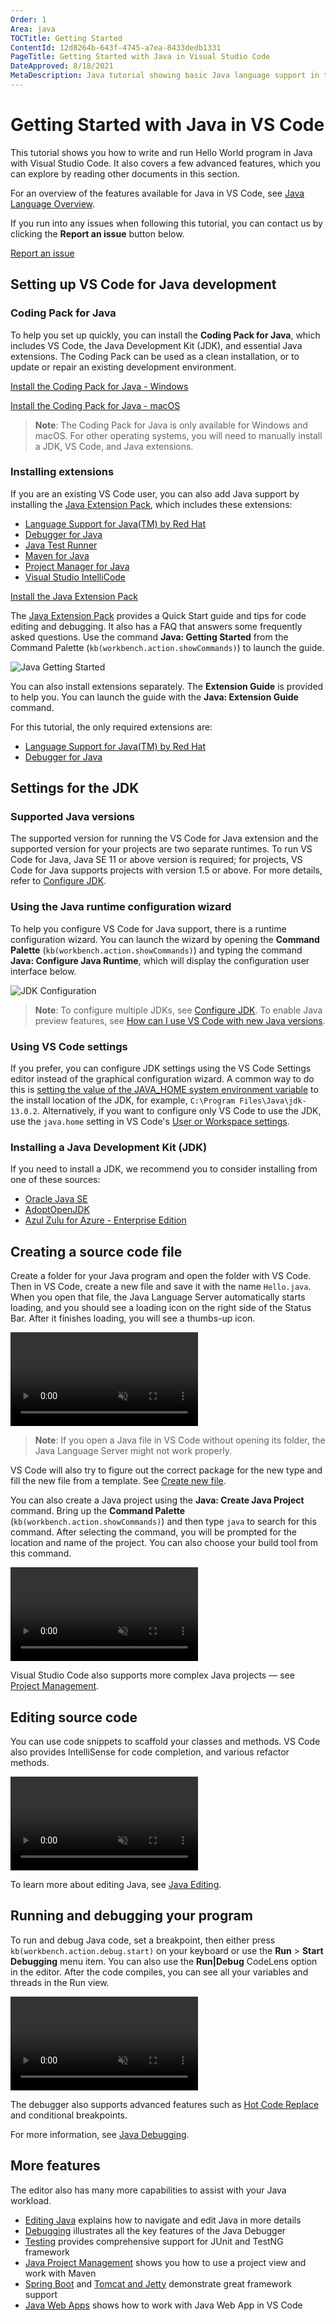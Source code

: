 ```yaml
---
Order: 1
Area: java
TOCTitle: Getting Started
ContentId: 12d8264b-643f-4745-a7ea-8433dedb1331
PageTitle: Getting Started with Java in Visual Studio Code
DateApproved: 8/18/2021
MetaDescription: Java tutorial showing basic Java language support in the Visual Studio Code editor
---
```


# Getting Started with Java in VS Code

This tutorial shows you how to write and run Hello World program in Java with Visual Studio Code. It also covers a few advanced features, which you can explore by reading other documents in this section.

For an overview of the features available for Java in VS Code, see [Java Language Overview](/docs/languages/java.md).

If you run into any issues when following this tutorial, you can contact us by clicking the **Report an issue** button below.

<a class="tutorial-feedback-btn" onclick="reportIssue('java-tutorial', 'getting-started')" href="javascript:void(0)">Report an issue</a>

## Setting up VS Code for Java development

### Coding Pack for Java

To help you set up quickly, you can install the **Coding Pack for Java**, which includes VS Code, the Java Development Kit (JDK), and essential Java extensions. The Coding Pack can be used as a clean installation, or to update or repair an existing development environment.

<a class="tutorial-install-extension-btn" onclick="pushCodingPackEvent('java', 'win')" href="https://aka.ms/vscode-java-installer-win">Install the Coding Pack for Java - Windows</a>

<a class="tutorial-install-extension-btn" onclick="pushCodingPackEvent('java', 'mac')" href="https://aka.ms/vscode-java-installer-mac">Install the Coding Pack for Java - macOS</a><br>

> **Note**: The Coding Pack for Java is only available for Windows and macOS. For other operating systems, you will need to manually install a JDK, VS Code, and Java extensions.

### Installing extensions

If you are an existing VS Code user, you can also add Java support by installing the [Java Extension Pack](https://marketplace.visualstudio.com/items?itemName=vscjava.vscode-java-pack), which includes these extensions:

* [Language Support for Java(TM) by Red Hat](https://marketplace.visualstudio.com/items?itemName=redhat.java)
* [Debugger for Java](https://marketplace.visualstudio.com/items?itemName=vscjava.vscode-java-debug)
* [Java Test Runner](https://marketplace.visualstudio.com/items?itemName=vscjava.vscode-java-test)
* [Maven for Java](https://marketplace.visualstudio.com/items?itemName=vscjava.vscode-maven)
* [Project Manager for Java](https://marketplace.visualstudio.com/items?itemName=vscjava.vscode-java-dependency)
* [Visual Studio IntelliCode](https://marketplace.visualstudio.com/items?itemName=VisualStudioExptTeam.vscodeintellicode)

<a class="tutorial-install-extension-btn" href="vscode:extension/vscjava.vscode-java-pack">Install the Java Extension Pack</a>

The [Java Extension Pack](https://marketplace.visualstudio.com/items?itemName=vscjava.vscode-java-pack) provides a Quick Start guide and tips for code editing and debugging. It also has a FAQ that answers some frequently asked questions. Use the command **Java: Getting Started** from the Command Palette (`kb(workbench.action.showCommands)`) to launch the guide.

![Java Getting Started](images/java-tutorial/getting-started.png)

You can also install extensions separately. The **Extension Guide** is provided to help you. You can launch the guide with the **Java: Extension Guide** command.

For this tutorial, the only required extensions are:

* [Language Support for Java(TM) by Red Hat](https://marketplace.visualstudio.com/items?itemName=redhat.java)
* [Debugger for Java](https://marketplace.visualstudio.com/items?itemName=vscjava.vscode-java-debug)

## Settings for the JDK

### Supported Java versions

The supported version for running the VS Code for Java extension and the supported version for your projects are two separate runtimes. To run VS Code for Java, Java SE 11 or above version is required; for projects, VS Code for Java supports projects with version 1.5 or above. For more details, refer to [Configure JDK](/docs/java/java-project.md#configure-jdk).

### Using the Java runtime configuration wizard

To help you configure VS Code for Java support, there is a runtime configuration wizard. You can launch the wizard by opening the **Command Palette** (`kb(workbench.action.showCommands)`) and typing the command **Java: Configure Java Runtime**, which will display the configuration user interface below.

![JDK Configuration](images/java-tutorial/jdk-config-wizard-overview.png)

> **Note**: To configure multiple JDKs, see [Configure JDK](/docs/java/java-project.md#configure-jdk). To enable Java preview features, see [How can I use VS Code with new Java versions](/docs/java/java-faq.md#how-can-i-use-visual-studio-code-with-new-java-versions).

### Using VS Code settings

If you prefer, you can configure JDK settings using the VS Code Settings editor instead of the graphical configuration wizard. A common way to do this is [setting the value of the JAVA_HOME system environment variable](https://docs.oracle.com/cd/E19182-01/821-0917/inst_jdk_javahome_t/index.html) to the install location of the JDK, for example, `C:\Program Files\Java\jdk-13.0.2`. Alternatively, if you want to configure only VS Code to use the JDK, use the `java.home` setting in VS Code's [User or Workspace settings](/docs/getstarted/settings.md).

### Installing a Java Development Kit (JDK)

If you need to install a JDK, we recommend you to consider installing from one of these sources:

* [Oracle Java SE](https://www.oracle.com/java/technologies/javase-downloads.html)
* [AdoptOpenJDK](https://adoptopenjdk.net/)
* [Azul Zulu for Azure - Enterprise Edition](https://www.azul.com/downloads/azure-only/zulu/)

## Creating a source code file

Create a folder for your Java program and open the folder with VS Code. Then in VS Code, create a new file and save it with the name `Hello.java`. When you open that file, the Java Language Server automatically starts loading, and you should see a loading icon on the right side of the Status Bar. After it finishes loading, you will see a thumbs-up icon.

<video autoplay loop muted playsinline controls>
  <source src="/docs/java/java-tutorial/JavaHelloWorld.Standalone.mp4" type="video/mp4">
</video>

>**Note**: If you open a Java file in VS Code without opening its folder, the Java Language Server might not work properly.

VS Code will also try to figure out the correct package for the new type and fill the new file from a template. See [Create new file](/docs/java/java-editing.md#create-new-file).

You can also create a Java project using the **Java: Create Java Project** command. Bring up the **Command Palette**  (`kb(workbench.action.showCommands)`) and then type `java` to search for this command. After selecting the command, you will be prompted for the location and name of the project. You can also choose your build tool from this command.

<video autoplay loop muted playsinline controls>
  <source src="/docs/java/java-tutorial/JavaHelloWorld.Project.mp4" type="video/mp4">
</video>

Visual Studio Code also supports more complex Java projects — see [Project Management](/docs/java/java-project.md).

## Editing source code

You can use code snippets to scaffold your classes and methods. VS Code also provides IntelliSense for code completion, and various refactor methods.

<video autoplay loop muted playsinline controls>
  <source src="/docs/java/java-tutorial/edit-code.mp4" type="video/mp4">
</video>

To learn more about editing Java, see [Java Editing](/docs/java/java-editing.md).

## Running and debugging your program

To run and debug Java code, set a breakpoint, then either press `kb(workbench.action.debug.start)` on your keyboard or use the **Run** > **Start Debugging** menu item. You can also use the **Run|Debug** CodeLens option in the editor. After the code compiles, you can see all your variables and threads in the Run view.

<video autoplay loop muted playsinline controls>
  <source src="/docs/java/java-tutorial/run-debug.mp4" type="video/mp4">
</video>

The debugger also supports advanced features such as [Hot Code Replace](/docs/java/java-debugging.md#hot-code-replace) and conditional breakpoints.

For more information, see [Java Debugging](/docs/java/java-debugging.md).

## More features

The editor also has many more capabilities to assist with your Java workload.

* [Editing Java](/docs/java/java-editing.md) explains how to navigate and edit Java in more details
* [Debugging](/docs/java/java-debugging.md) illustrates all the key features of the Java Debugger
* [Testing](/docs/java/java-testing.md) provides comprehensive support for JUnit and TestNG framework
* [Java Project Management](/docs/java/java-project.md) shows you how to use a project view and work with Maven
* [Spring Boot](/docs/java/java-spring-boot.md) and [Tomcat and Jetty](/docs/java/java-tomcat-jetty.md) demonstrate great framework support
* [Java Web Apps](/docs/java/java-webapp.md) shows how to work with Java Web App in VS Code
